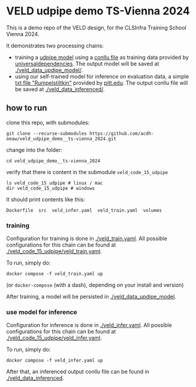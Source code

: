 
# VELD udpipe demo TS-Vienna 2024

This is a demo repo of the VELD design, for the CLSInfra Training School Vienna 2024.

It demonstrates two processing chains: 
- training a [udpipe model](https://lindat.mff.cuni.cz/services/udpipe/) using a [conllu
  file](./veld_data_training/en_ewt-ud.conllu) as training data provided by
[universaldependencies](https://github.com/UniversalDependencies/UD_English-EWT/tree/master). The
output model will be saved at [./veld_data_updipe_model/](./veld_data_updipe_model/).
- using our self-trained model for inference on evaluation data, a simple [txt file
  "Rumpelstiltkin"](./veld_data_eval/rumpelstiltskin.txt) provided by
[pitt.edu](https://sites.pitt.edu/~dash/grimm055.html). The output conllu file will be saved at
[./veld_data_inferenced/](./veld_data_inferenced/).

## how to run

clone this repo, with submodules:
```
git clone --recurse-submodules https://github.com/acdh-oeaw/veld_udpipe_demo__ts-vienna_2024.git
```

change into the folder:
```
cd veld_udpipe_demo__ts-vienna_2024
```

verify that there is content in the submodule `veld_code_15_udpipe`
```
ls veld_code_15_udpipe # linux / mac
dir veld_code_15_udpipe # windows
```
It should print contents like this:
```
Dockerfile  src  veld_infer.yaml  veld_train.yaml  volumes
```


### training

Configuration for training is done in [./veld_train.yaml](./veld_train.yaml). All possible
configurations for this chain can be found at
[./veld_code_15_udpipe/veld_train.yaml](./veld_code_15_udpipe/veld_train.yaml).

To run, simply do:
```
docker compose -f veld_train.yaml up
```
(or `docker-compose` (with a dash), depending on your install and version)

After training, a model will be persisted in [./veld_data_updipe_model](./veld_data_updipe_model/).

### use model for inference

Configuration for inference is done in [./veld_infer.yaml](./veld_infer.yaml). All possible
configurations for this chain can be found at
[./veld_code_15_udpipe/veld_infer.yaml](./veld_code_15_udpipe/veld_infer.yaml).

To run, simply do:
```
docker compose -f veld_infer.yaml up
```

After that, an inferenced output conllu file can be found in
[./veld_data_inferenced](./veld_data_inferenced/).


